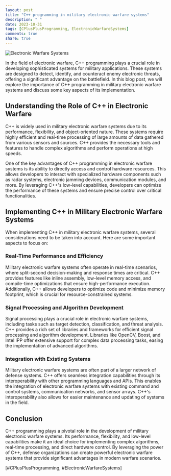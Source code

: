 ```yaml
---
layout: post
title: "C++ programming in military electronic warfare systems"
description: " "
date: 2023-10-31
tags: [CPlusPlusProgramming, ElectronicWarfareSystems]
comments: true
share: true
---
```


![Electronic Warfare Systems](https://example.com/electronic_warfare.jpg)

In the field of electronic warfare, C++ programming plays a crucial role in developing sophisticated systems for military applications. These systems are designed to detect, identify, and counteract enemy electronic threats, offering a significant advantage on the battlefield. In this blog post, we will explore the importance of C++ programming in military electronic warfare systems and discuss some key aspects of its implementation.

## Understanding the Role of C++ in Electronic Warfare

C++ is widely used in military electronic warfare systems due to its performance, flexibility, and object-oriented nature. These systems require highly efficient and real-time processing of large amounts of data gathered from various sensors and sources. C++ provides the necessary tools and features to handle complex algorithms and perform operations at high speeds.

One of the key advantages of C++ programming in electronic warfare systems is its ability to directly access and control hardware resources. This allows developers to interact with specialized hardware components such as radar systems, electronic jamming devices, communication modules, and more. By leveraging C++'s low-level capabilities, developers can optimize the performance of these systems and ensure precise control over critical functionalities.

## Implementing C++ in Military Electronic Warfare Systems

When implementing C++ in military electronic warfare systems, several considerations need to be taken into account. Here are some important aspects to focus on:

### Real-Time Performance and Efficiency

Military electronic warfare systems often operate in real-time scenarios, where split-second decision-making and response times are critical. C++ provides features like inline assembly, low-level memory access, and compile-time optimizations that ensure high-performance execution. Additionally, C++ allows developers to optimize code and minimize memory footprint, which is crucial for resource-constrained systems.

### Signal Processing and Algorithm Development

Signal processing plays a crucial role in electronic warfare systems, including tasks such as target detection, classification, and threat analysis. C++ provides a rich set of libraries and frameworks for efficient signal processing and algorithm development. Libraries like OpenCV, Boost, and Intel IPP offer extensive support for complex data processing tasks, easing the implementation of advanced algorithms.

### Integration with Existing Systems

Military electronic warfare systems are often part of a larger network of defense systems. C++ offers seamless integration capabilities through its interoperability with other programming languages and APIs. This enables the integration of electronic warfare systems with existing command and control systems, communication networks, and sensor arrays. C++'s interoperability also allows for easier maintenance and updating of systems in the field.

## Conclusion

C++ programming plays a pivotal role in the development of military electronic warfare systems. Its performance, flexibility, and low-level capabilities make it an ideal choice for implementing complex algorithms, real-time processing, and direct hardware control. By leveraging the power of C++, defense organizations can create powerful electronic warfare systems that provide significant advantages in modern warfare scenarios.

[#CPlusPlusProgramming, #ElectronicWarfareSystems]